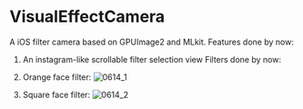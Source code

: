 # VisualEffectCamera
A iOS filter camera based on GPUImage2 and MLkit.
Features done by now:
1. An instagram-like scrollable filter selection view
Filters done by now:
1. Orange face filter:
![0614_1](https://user-images.githubusercontent.com/43910340/173613072-c583b169-08d3-427d-abad-8fe816575d95.jpg)

2. Square face filter:
![0614_2](https://user-images.githubusercontent.com/43910340/173613246-95bd12ce-4747-4ed1-aaf4-d3a9f26a0815.jpg)
